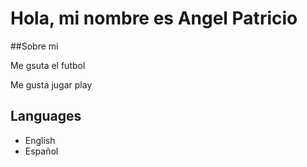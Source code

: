 # Hola, mi nombre es Angel Patricio

##Sobre mi

Me gsuta el futbol

Me gusta jugar play

## Languages

- English
- Español

